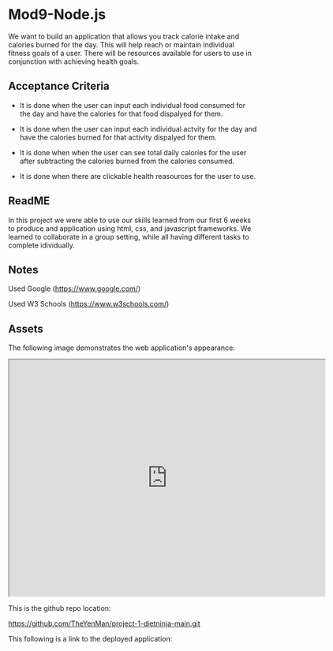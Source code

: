# Mod9-Node.js

We want to build an application that allows you track calorie intake and calories burned for the day. This will help reach or maintain individual fitness goals of a user. There will be resources available for users to use in conjunction with achieving health goals.

## Acceptance Criteria

* It is done when the user can input each individual food consumed for the day and have the calories for that food dispalyed for them.

* It is done when the user can input each individual actvity for the day and have the calories burned for that activity dispalyed for them.

* It is done when when the user can see total daily calories for the user after subtracting the calories burned from the calories consumed.

* It is done when there are clickable health reasources for the user to use.


## ReadME

In this project we were able to use our skills learned from our first 6 weeks to produce and application using html, css, and javascript frameworks. We learned to collaborate in a group setting, while all having different tasks to complete idividually.

## Notes

Used Google (https://www.google.com/)

Used W3 Schools (https://www.w3schools.com/)


## Assets

The following image demonstrates the web application's appearance:

<iframe src="https://drive.google.com/file/d/1EgNWjoTF2DV-Skez-knbr3ENyAo3e8cB/preview" width="640" height="480"></iframe>


This is the github repo location:

https://github.com/TheYenMan/project-1-dietninja-main.git

This following is a link to the deployed application:
